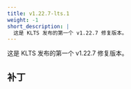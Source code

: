 ```yaml
---
title: v1.22.7-lts.1
weight: -1
short_description: |
  这是 KLTS 发布的第一个 v1.22.7 修复版本。
---
```


这是 KLTS 发布的第一个 v1.22.7 修复版本。

## 补丁
